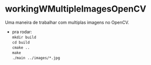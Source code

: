 # workingWMultipleImagesOpenCV
Uma maneira de trabalhar com multiplas imagens no OpenCV. 
* pra rodar: \
```mkdir build```\
```cd build```\
```cmake ..```\
```make```\
```./main ../images/*.jpg```

